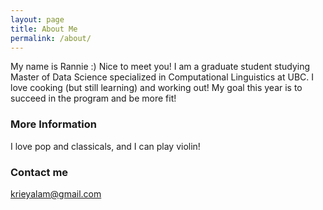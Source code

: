 ```yaml
---
layout: page
title: About Me
permalink: /about/
---
```


My name is Rannie :) Nice to meet you!
I am a graduate student studying Master of Data Science specialized in Computational Linguistics at UBC.
I love cooking (but still learning) and working out!
My goal this year is to succeed in the program and be more fit!

### More Information

I love pop and classicals, and I can play violin!

### Contact me

[krieyalam@gmail.com](mailto:email@domain.com)